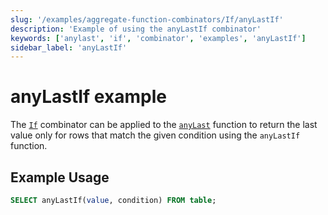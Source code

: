 ```yaml
---
slug: '/examples/aggregate-function-combinators/If/anyLastIf'
description: 'Example of using the anyLastIf combinator'
keywords: ['anylast', 'if', 'combinator', 'examples', 'anyLastIf']
sidebar_label: 'anyLastIf'
---
```


# anyLastIf example

The [`If`](/sql-reference/aggregate-functions/combinators#-if) combinator can be applied to the [`anyLast`](/sql-reference/aggregate-functions/reference/anylast) function to return the last value only for rows that match the given condition using the `anyLastIf` function.

## Example Usage

```sql
SELECT anyLastIf(value, condition) FROM table;
``` 
